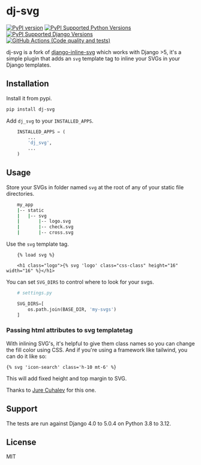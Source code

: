 # dj-svg

[![PyPI version](https://badge.fury.io/py/dj-svg.svg)](https://badge.fury.io/py/dj-svg)
[![PyPI Supported Python Versions](https://img.shields.io/pypi/pyversions/dj-svg.svg)](https://pypi.python.org/pypi/dj-svg/)
[![PyPI Supported Django Versions](https://img.shields.io/pypi/djversions/dj-svg.svg)](https://docs.djangoproject.com/en/dev/releases/)
[![GitHub Actions (Code quality and tests)](https://github.com/xshapira/dj-svg/workflows/Code%20quality%20and%20tests/badge.svg)](https://github.com/xshapira/dj-svg)

dj-svg is a fork of [django-inline-svg](https://github.com/mixxorz/django-inline-svg) which works with Django >5, it's a simple plugin that adds an `svg` template tag to inline your SVGs in your
Django templates.

## Installation

Install it from pypi.

```bash
pip install dj-svg
```

Add `dj_svg` to your `INSTALLED_APPS`.

```python
    INSTALLED_APPS = (
        ...
        'dj_svg',
        ...
    )
```

## Usage

Store your SVGs in folder named `svg` at the root of any of your static file
directories.

```bash
    my_app
    |-- static
    |   |-- svg
    |       |-- logo.svg
    |       |-- check.svg
    |       |-- cross.svg
```

Use the `svg` template tag.

```django
    {% load svg %}

    <h1 class="logo">{% svg 'logo' class="css-class" height="16" width="16" %}</h1>
```

You can set `SVG_DIRS` to control where to look for your svgs.

```python
    # settings.py

    SVG_DIRS=[
        os.path.join(BASE_DIR, 'my-svgs')
    ]
```

### Passing html attributes to svg templatetag

With inlining SVG's, it's helpful to give them class names so you can change the fill color using CSS. And if you're using a framework like tailwind, you can do it like so:

```jinja
{% svg 'icon-search' class='h-10 mt-6' %}
```

This will add fixed height and top margin to SVG.

Thanks to [Jure Cuhalev](https://github.com/jurecuhalev) for this one.

## Support

The tests are run against Django 4.0 to 5.0.4 on Python 3.8 to 3.12.

## License

MIT
